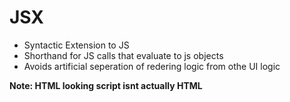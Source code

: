 # JSX

+ Syntactic Extension to JS
+ Shorthand for JS calls that evaluate to js objects
+ Avoids artificial seperation of redering logic from othe UI logic

**Note: HTML looking script isnt actually HTML**